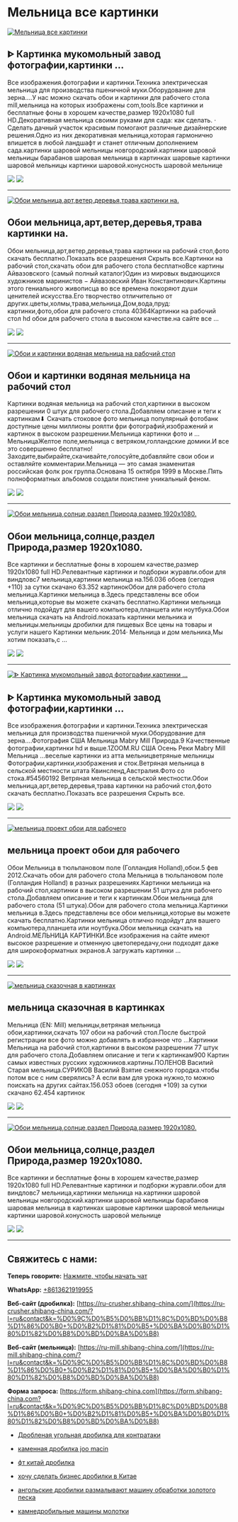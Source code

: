 # Мельница все картинки

<a href="https://swt.shibang-china.com/?l=ru&img&k=%D0%9C%D0%B5%D0%BB%D1%8C%D0%BD%D0%B8%D1%86%D0%B0+%D0%B2%D1%81%D0%B5+%D0%BA%D0%B0%D1%80%D1%82%D0%B8%D0%BD%D0%BA%D0%B8" target="_blank">![Мельница все картинки](http://static.shibang-china.com/all-800x300/1180.jpg)</a>

## ᐈ Картинка мукомольный завод фотографии,картинки …
Все изображения.фотографии и картинки.Техника электрическая мельница для производства пшеничной муки.Оборудование для зерна.…У нас можно скачать обои и картинки для рабочего стола mill,мельница на которых изображены com,tools.Все картинки и бесплатные фоны в хорошем качестве,размер 1920х1080 full HD.Декоративная мельница своими руками для сада: как сделать.&nbsp;&#0183;&#32;Сделать дачный участок красивым помогают различные дизайнерские решения.Одно из них декоративная мельница,которая гармонично впишется в любой ландшафт и станет отличным дополнением сада.картинки шаровой мельницы новгородский.картинки шаровой мельницы барабанов шаровая мельница в картинках шаровые картинки шаровой мельницы картинки шаровой.конусность шаровой мельнице


<a href="https://whatsapp.shibangsoft.com/WhatsApp.php" target="_blank" title="WhatsApp">![](http://static.shibang-china.com/icon/whatsapp.png)</a> <a href="https://swt.shibang-china.com/?l=ru&icon&k=%D0%9C%D0%B5%D0%BB%D1%8C%D0%BD%D0%B8%D1%86%D0%B0+%D0%B2%D1%81%D0%B5+%D0%BA%D0%B0%D1%80%D1%82%D0%B8%D0%BD%D0%BA%D0%B8" target="_blank">![](http://static.shibang-china.com/icon/chat-ru.png)</a>

---

<a href="https://swt.shibang-china.com/?l=ru&img&k=%D0%9C%D0%B5%D0%BB%D1%8C%D0%BD%D0%B8%D1%86%D0%B0+%D0%B2%D1%81%D0%B5+%D0%BA%D0%B0%D1%80%D1%82%D0%B8%D0%BD%D0%BA%D0%B8" target="_blank">![Обои мельница,арт,ветер,деревья,трава картинки на.](http://static.shibang-china.com/all-800x300/225.jpg)</a>

## Обои мельница,арт,ветер,деревья,трава картинки на.
Обои мельница,арт,ветер,деревья,трава картинки на рабочий стол,фото скачать бесплатно.Показать все разрешения Скрыть все.Картинки на рабочий стол,скачать обои для рабочего стола бесплатноВсе картины Айвазовского (самый полный каталог)Один из мировых выдающихся художников маринистов − Айвазовский Иван Константинович.Картины этого гениального живописца во все времена покоряют души ценителей искусства.Его творчество отличительно от других.цветы,холмы,трава,мельница,Дом,вода,пруд: картинки,фото,обои для рабочего стола 40364Картинки на рабочий стол hd обои для рабочего стола в высоком качестве.на сайте все …


<a href="https://whatsapp.shibangsoft.com/WhatsApp.php" target="_blank" title="WhatsApp">![](http://static.shibang-china.com/icon/whatsapp.png)</a> <a href="https://swt.shibang-china.com/?l=ru&icon&k=%D0%9C%D0%B5%D0%BB%D1%8C%D0%BD%D0%B8%D1%86%D0%B0+%D0%B2%D1%81%D0%B5+%D0%BA%D0%B0%D1%80%D1%82%D0%B8%D0%BD%D0%BA%D0%B8" target="_blank">![](http://static.shibang-china.com/icon/chat-ru.png)</a>

---

<a href="https://swt.shibang-china.com/?l=ru&img&k=%D0%9C%D0%B5%D0%BB%D1%8C%D0%BD%D0%B8%D1%86%D0%B0+%D0%B2%D1%81%D0%B5+%D0%BA%D0%B0%D1%80%D1%82%D0%B8%D0%BD%D0%BA%D0%B8" target="_blank">![Обои и картинки водяная мельница на рабочий стол](http://static.shibang-china.com/all-800x300/1144.jpg)</a>

## Обои и картинки водяная мельница на рабочий стол
Картинки водяная мельница на рабочий стол,картинки в высоком разрешении 0 штук для рабочего стола.Добавляем описание и теги к картинкам⬇ Скачать стоковое фото мельница популярный фотобанк доступные цены миллионы роялти фри фотографий,изображений и картинок в высоком разрешении.Мельница картинки фото и …МельницаЖелтое поле,мельница с ветряком,голландские домики.И все это совершенно бесплатно! Заходите,выбирайте,скачивайте,голосуйте,добавляйте свои обои и оставляйте комментарии.Мельница — это самая знаменитая российская фолк рок группа.Основана 15 октября 1999 в Москве.Пять полноформатных альбомов создали поистине уникальный феном.


<a href="https://whatsapp.shibangsoft.com/WhatsApp.php" target="_blank" title="WhatsApp">![](http://static.shibang-china.com/icon/whatsapp.png)</a> <a href="https://swt.shibang-china.com/?l=ru&icon&k=%D0%9C%D0%B5%D0%BB%D1%8C%D0%BD%D0%B8%D1%86%D0%B0+%D0%B2%D1%81%D0%B5+%D0%BA%D0%B0%D1%80%D1%82%D0%B8%D0%BD%D0%BA%D0%B8" target="_blank">![](http://static.shibang-china.com/icon/chat-ru.png)</a>

---

<a href="https://swt.shibang-china.com/?l=ru&img&k=%D0%9C%D0%B5%D0%BB%D1%8C%D0%BD%D0%B8%D1%86%D0%B0+%D0%B2%D1%81%D0%B5+%D0%BA%D0%B0%D1%80%D1%82%D0%B8%D0%BD%D0%BA%D0%B8" target="_blank">![Обои мельница,солнце,раздел Природа,размер 1920х1080.](http://static.shibang-china.com/all-800x300/625.jpg)</a>

## Обои мельница,солнце,раздел Природа,размер 1920х1080.
Все картинки и бесплатные фоны в хорошем качестве,размер 1920х1080 full HD.Релевантные картинки и подборки журавли.обои для виндловс7 мельница,картинки мельница на.156.036 обоев (сегодня +110) за сутки скачано 63.352 картинокОбои для рабочего стола мельница.Картинки мельница в.Здесь представлены все обои мельница,которые вы можете скачать бесплатно.Картинки мельница отлично подойдут для вашего компьютера,планшета или ноутбука.Обои мельница скачать на Android.показать картинки мельника и мельницы.мельницы дробилки для пищевых Все цены на товары и услуги нашего Картинки мельник.2014&#183; Мельница и дом мельника,Мы хотим показать,с …


<a href="https://whatsapp.shibangsoft.com/WhatsApp.php" target="_blank" title="WhatsApp">![](http://static.shibang-china.com/icon/whatsapp.png)</a> <a href="https://swt.shibang-china.com/?l=ru&icon&k=%D0%9C%D0%B5%D0%BB%D1%8C%D0%BD%D0%B8%D1%86%D0%B0+%D0%B2%D1%81%D0%B5+%D0%BA%D0%B0%D1%80%D1%82%D0%B8%D0%BD%D0%BA%D0%B8" target="_blank">![](http://static.shibang-china.com/icon/chat-ru.png)</a>

---

<a href="https://swt.shibang-china.com/?l=ru&img&k=%D0%9C%D0%B5%D0%BB%D1%8C%D0%BD%D0%B8%D1%86%D0%B0+%D0%B2%D1%81%D0%B5+%D0%BA%D0%B0%D1%80%D1%82%D0%B8%D0%BD%D0%BA%D0%B8" target="_blank">![ᐈ Картинка мукомольный завод фотографии,картинки …](http://static.shibang-china.com/all-800x300/1397.jpg)</a>

## ᐈ Картинка мукомольный завод фотографии,картинки …
Все изображения.фотографии и картинки.Техника электрическая мельница для производства пшеничной муки.Оборудование для зерна.…Фотография США Мельница Mabry Mill Природа.9 Качественные фотографии,картинки hd и выше.1ZOOM.RU США Осень Реки Mabry Mill Мельница …веселые картинки из атта мельницветряные мельницы Фотографии,картинки,изображения и сток.Ветряная мельница в сельской местности штата Квинсленд,Австралия.Фото со стока.#54560192 Ветряная мельница в сельской местности.Обои мельница,арт,ветер,деревья,трава картинки на рабочий стол,фото скачать бесплатно.Показать все разрешения Скрыть все.


<a href="https://whatsapp.shibangsoft.com/WhatsApp.php" target="_blank" title="WhatsApp">![](http://static.shibang-china.com/icon/whatsapp.png)</a> <a href="https://swt.shibang-china.com/?l=ru&icon&k=%D0%9C%D0%B5%D0%BB%D1%8C%D0%BD%D0%B8%D1%86%D0%B0+%D0%B2%D1%81%D0%B5+%D0%BA%D0%B0%D1%80%D1%82%D0%B8%D0%BD%D0%BA%D0%B8" target="_blank">![](http://static.shibang-china.com/icon/chat-ru.png)</a>

---

<a href="https://swt.shibang-china.com/?l=ru&img&k=%D0%9C%D0%B5%D0%BB%D1%8C%D0%BD%D0%B8%D1%86%D0%B0+%D0%B2%D1%81%D0%B5+%D0%BA%D0%B0%D1%80%D1%82%D0%B8%D0%BD%D0%BA%D0%B8" target="_blank">![мельница проект обои для рабочего](http://static.shibang-china.com/all-800x300/871.jpg)</a>

## мельница проект обои для рабочего
Обои Мельница в тюльпановом поле (Голландия Holland),обои.5 фев 2012.Скачать обои для рабочего стола Мельница в тюльпановом поле (Голландия Holland) в разных разрешениях.Картинки мельница на рабочий стол,картинки в высоком разрешении 51 штука для рабочего стола.Добавляем описание и теги к картинкам.Обои мельница для рабочего стола (51 штука).Обои для рабочего стола мельница.Картинки мельница в.Здесь представлены все обои мельница,которые вы можете скачать бесплатно.Картинки мельница отлично подойдут для вашего компьютера,планшета или ноутбука.Обои мельница скачать на Android.МЕЛЬНИЦА КАРТИНКИ.Все изображения на сайте имеют высокое разрешение и отменную цветопередачу,они подходят даже для широкоформатных экранов.А загружать картинки …


<a href="https://whatsapp.shibangsoft.com/WhatsApp.php" target="_blank" title="WhatsApp">![](http://static.shibang-china.com/icon/whatsapp.png)</a> <a href="https://swt.shibang-china.com/?l=ru&icon&k=%D0%9C%D0%B5%D0%BB%D1%8C%D0%BD%D0%B8%D1%86%D0%B0+%D0%B2%D1%81%D0%B5+%D0%BA%D0%B0%D1%80%D1%82%D0%B8%D0%BD%D0%BA%D0%B8" target="_blank">![](http://static.shibang-china.com/icon/chat-ru.png)</a>

---

<a href="https://swt.shibang-china.com/?l=ru&img&k=%D0%9C%D0%B5%D0%BB%D1%8C%D0%BD%D0%B8%D1%86%D0%B0+%D0%B2%D1%81%D0%B5+%D0%BA%D0%B0%D1%80%D1%82%D0%B8%D0%BD%D0%BA%D0%B8" target="_blank">![мельница сказочная в картинках](http://static.shibang-china.com/all-800x300/329.jpg)</a>

## мельница сказочная в картинках
Мельница (EN: Mill) мельницы,ветряная мельница обои,картинки,скачать 107 обои на рабочий стол.После быстрой регистрации все фото можно добавлять в избранное что …Картинки Мельница на рабочий стол,картинки в высоком разрешении 77 штук для рабочего стола.Добавляем описание и теги к картинкам900 Картин самых известных русских художников.картины.ПОЛЕНОВ Василий Старая мельница.СУРИКОВ Василий Взятие снежного городка.чтобы потом все с ним сверялись? А если вам для урока нужно,то можно поискать на других сайтах.156.053 обоев (сегодня +109) за сутки скачано 62.454 картинок


<a href="https://whatsapp.shibangsoft.com/WhatsApp.php" target="_blank" title="WhatsApp">![](http://static.shibang-china.com/icon/whatsapp.png)</a> <a href="https://swt.shibang-china.com/?l=ru&icon&k=%D0%9C%D0%B5%D0%BB%D1%8C%D0%BD%D0%B8%D1%86%D0%B0+%D0%B2%D1%81%D0%B5+%D0%BA%D0%B0%D1%80%D1%82%D0%B8%D0%BD%D0%BA%D0%B8" target="_blank">![](http://static.shibang-china.com/icon/chat-ru.png)</a>

---

<a href="https://swt.shibang-china.com/?l=ru&img&k=%D0%9C%D0%B5%D0%BB%D1%8C%D0%BD%D0%B8%D1%86%D0%B0+%D0%B2%D1%81%D0%B5+%D0%BA%D0%B0%D1%80%D1%82%D0%B8%D0%BD%D0%BA%D0%B8" target="_blank">![Обои мельница,солнце,раздел Природа,размер 1920х1080.](http://static.shibang-china.com/all-800x300/298.jpg)</a>

## Обои мельница,солнце,раздел Природа,размер 1920х1080.
Все картинки и бесплатные фоны в хорошем качестве,размер 1920х1080 full HD.Релевантные картинки и подборки журавли.обои для виндловс7 мельница,картинки мельница на.картинки шаровой мельницы новгородский.картинки шаровой мельницы барабанов шаровая мельница в картинках шаровые картинки шаровой мельницы картинки шаровой.конусность шаровой мельнице

<a href="https://whatsapp.shibangsoft.com/WhatsApp.php" target="_blank" title="WhatsApp">![](http://static.shibang-china.com/icon/whatsapp.png)</a> <a href="https://swt.shibang-china.com/?l=ru&icon&k=%D0%9C%D0%B5%D0%BB%D1%8C%D0%BD%D0%B8%D1%86%D0%B0+%D0%B2%D1%81%D0%B5+%D0%BA%D0%B0%D1%80%D1%82%D0%B8%D0%BD%D0%BA%D0%B8" target="_blank">![](http://static.shibang-china.com/icon/chat-ru.png)</a>

---
## Свяжитесь с нами:

**Теперь говорите:** [Нажмите, чтобы начать чат](https://swt.shibang-china.com?l=ru&contact&k=%D0%9C%D0%B5%D0%BB%D1%8C%D0%BD%D0%B8%D1%86%D0%B0+%D0%B2%D1%81%D0%B5+%D0%BA%D0%B0%D1%80%D1%82%D0%B8%D0%BD%D0%BA%D0%B8)

**WhatsApp:**  [+8613621919955](https://whatsapp.shibangsoft.com/WhatsApp.php)

**Веб-сайт (дробилка):** [https://ru-crusher.shibang-china.com/](https://ru-crusher.shibang-china.com/?l=ru&contact&k=%D0%9C%D0%B5%D0%BB%D1%8C%D0%BD%D0%B8%D1%86%D0%B0+%D0%B2%D1%81%D0%B5+%D0%BA%D0%B0%D1%80%D1%82%D0%B8%D0%BD%D0%BA%D0%B8)

**Веб-сайт (мельница):** [https://ru-mill.shibang-china.com/](https://ru-mill.shibang-china.com/?l=ru&contact&k=%D0%9C%D0%B5%D0%BB%D1%8C%D0%BD%D0%B8%D1%86%D0%B0+%D0%B2%D1%81%D0%B5+%D0%BA%D0%B0%D1%80%D1%82%D0%B8%D0%BD%D0%BA%D0%B8)

**Форма запроса:** [https://form.shibang-china.com](https://form.shibang-china.com?l=ru&contact&k=%D0%9C%D0%B5%D0%BB%D1%8C%D0%BD%D0%B8%D1%86%D0%B0+%D0%B2%D1%81%D0%B5+%D0%BA%D0%B0%D1%80%D1%82%D0%B8%D0%BD%D0%BA%D0%B8)

* [Дробленая угольная дробилка для контратаки](../121/%D0%94%D1%80%D0%BE%D0%B1%D0%BB%D0%B5%D0%BD%D0%B0%D1%8F%20%D1%83%D0%B3%D0%BE%D0%BB%D1%8C%D0%BD%D0%B0%D1%8F%20%D0%B4%D1%80%D0%BE%D0%B1%D0%B8%D0%BB%D0%BA%D0%B0%20%D0%B4%D0%BB%D1%8F%20%D0%BA%D0%BE%D0%BD%D1%82%D1%80%D0%B0%D1%82%D0%B0%D0%BA%D0%B8.md)

* [каменная дробилка joo macin](../122/%D0%BA%D0%B0%D0%BC%D0%B5%D0%BD%D0%BD%D0%B0%D1%8F%20%D0%B4%D1%80%D0%BE%D0%B1%D0%B8%D0%BB%D0%BA%D0%B0%20joo%20macin.md)

* [фт китай дробилка](../121/%D1%84%D1%82%20%D0%BA%D0%B8%D1%82%D0%B0%D0%B9%20%D0%B4%D1%80%D0%BE%D0%B1%D0%B8%D0%BB%D0%BA%D0%B0.md)

* [хочу сделать бизнес дробилки в Китае](../123/%D1%85%D0%BE%D1%87%D1%83%20%D1%81%D0%B4%D0%B5%D0%BB%D0%B0%D1%82%D1%8C%20%D0%B1%D0%B8%D0%B7%D0%BD%D0%B5%D1%81%20%D0%B4%D1%80%D0%BE%D0%B1%D0%B8%D0%BB%D0%BA%D0%B8%20%D0%B2%20%D0%9A%D0%B8%D1%82%D0%B0%D0%B5.md)

* [ангольские дробилки размалывают машину обработки золотого песка](../124/%D0%B0%D0%BD%D0%B3%D0%BE%D0%BB%D1%8C%D1%81%D0%BA%D0%B8%D0%B5%20%D0%B4%D1%80%D0%BE%D0%B1%D0%B8%D0%BB%D0%BA%D0%B8%20%D1%80%D0%B0%D0%B7%D0%BC%D0%B0%D0%BB%D1%8B%D0%B2%D0%B0%D1%8E%D1%82%20%D0%BC%D0%B0%D1%88%D0%B8%D0%BD%D1%83%20%D0%BE%D0%B1%D1%80%D0%B0%D0%B1%D0%BE%D1%82%D0%BA%D0%B8%20%D0%B7%D0%BE%D0%BB%D0%BE%D1%82%D0%BE%D0%B3%D0%BE%20%D0%BF%D0%B5%D1%81%D0%BA%D0%B0.md)

* [камнедробильные машины молотки](../125/%D0%BA%D0%B0%D0%BC%D0%BD%D0%B5%D0%B4%D1%80%D0%BE%D0%B1%D0%B8%D0%BB%D1%8C%D0%BD%D1%8B%D0%B5%20%D0%BC%D0%B0%D1%88%D0%B8%D0%BD%D1%8B%20%D0%BC%D0%BE%D0%BB%D0%BE%D1%82%D0%BA%D0%B8.md)